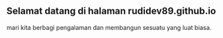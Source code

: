 ## Selamat datang di halaman rudidev89.github.io

mari kita berbagi pengalaman dan membangun sesuatu yang luat biasa.
